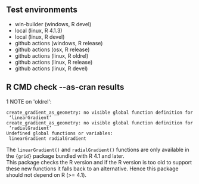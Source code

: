## Test environments

* win-builder (windows, R devel)
* local (linux, R 4.1.3)
* local (linux, R devel)
* github actions (windows, R release)
* github actions (osx, R release)
* github actions (linux, R oldrel)
* github actions (linux, R release)
* github actions (linux, R devel)

## R CMD check --as-cran results

1 NOTE on 'oldrel':

```
create_gradient_as_geometry: no visible global function definition for
 ‘linearGradient’
create_gradient_as_geometry: no visible global function definition for
 ‘radialGradient’
Undefined global functions or variables:
 linearGradient radialGradient 
```

The `linearGradient()` and `radialGradient()` functions are only available
in the `{grid}` package bundled with R 4.1 and later.  
This package checks the R version and if the R version is too old to support 
these new functions it falls back to an alternative.
Hence this package should not depend on R (>= 4.1).
